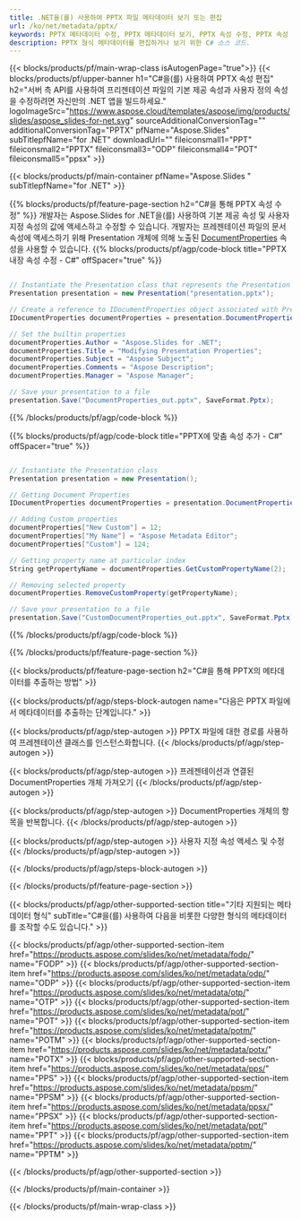 ```yaml
---
title: .NET을(를) 사용하여 PPTX 파일 메타데이터 보기 또는 편집
url: /ko/net/metadata/pptx/
keywords: PPTX 메타데이터 수정, PPTX 메타데이터 보기, PPTX 속성 수정, PPTX 속성 보기
description: PPTX 형식 메타데이터를 편집하거나 보기 위한 C# 소스 코드.
---
```


{{< blocks/products/pf/main-wrap-class isAutogenPage="true">}}
{{< blocks/products/pf/upper-banner h1="C#을(를) 사용하여 PPTX 속성 편집" h2="서버 측 API를 사용하여 프리젠테이션 파일의 기본 제공 속성과 사용자 정의 속성을 수정하려면 자신만의 .NET 앱을 빌드하세요." logoImageSrc="https://www.aspose.cloud/templates/aspose/img/products/slides/aspose_slides-for-net.svg" sourceAdditionalConversionTag="" additionalConversionTag="PPTX" pfName="Aspose.Slides" subTitlepfName="for .NET" downloadUrl="" fileiconsmall1="PPT" fileiconsmall2="PPTX" fileiconsmall3="ODP" fileiconsmall4="POT" fileiconsmall5="ppsx" >}}

{{< blocks/products/pf/main-container pfName="Aspose.Slides " subTitlepfName="for .NET" >}}

{{% blocks/products/pf/feature-page-section  h2="C#을 통해 PPTX 속성 수정" %}}
개발자는 Aspose.Slides for .NET을(를) 사용하여 기본 제공 속성 및 사용자 지정 속성의 값에 액세스하고 수정할 수 있습니다. 개발자는 프레젠테이션 파일의 문서 속성에 액세스하기 위해 Presentation 개체에 의해 노출된 [DocumentProperties](https://reference.aspose.com/slides/net/aspose.slides/documentproperties/) 속성을 사용할 수 있습니다.
{{% blocks/products/pf/agp/code-block title="PPTX 내장 속성 수정 - C#" offSpacer="true" %}}

```cs

// Instantiate the Presentation class that represents the Presentation
Presentation presentation = new Presentation("presentation.pptx");

// Create a reference to IDocumentProperties object associated with Presentation
IDocumentProperties documentProperties = presentation.DocumentProperties;

// Set the builtin properties
documentProperties.Author = "Aspose.Slides for .NET";
documentProperties.Title = "Modifying Presentation Properties";
documentProperties.Subject = "Aspose Subject";
documentProperties.Comments = "Aspose Description";
documentProperties.Manager = "Aspose Manager";

// Save your presentation to a file
presentation.Save("DocumentProperties_out.pptx", SaveFormat.Pptx);
```

{{% /blocks/products/pf/agp/code-block %}}

{{% blocks/products/pf/agp/code-block title="PPTX에 맞춤 속성 추가 - C#" offSpacer="true" %}}

```cs

// Instantiate the Presentation class
Presentation presentation = new Presentation();

// Getting Document Properties
IDocumentProperties documentProperties = presentation.DocumentProperties;

// Adding Custom properties
documentProperties["New Custom"] = 12;
documentProperties["My Name"] = "Aspose Metadata Editor";
documentProperties["Custom"] = 124;

// Getting property name at particular index
String getPropertyName = documentProperties.GetCustomPropertyName(2);

// Removing selected property
documentProperties.RemoveCustomProperty(getPropertyName);

// Save your presentation to a file
presentation.Save("CustomDocumentProperties_out.pptx", SaveFormat.Pptx);
```

{{% /blocks/products/pf/agp/code-block %}}

{{% /blocks/products/pf/feature-page-section %}}

{{< blocks/products/pf/feature-page-section  h2="C#을 통해 PPTX의 메타데이터를 추출하는 방법" >}}

{{< blocks/products/pf/agp/steps-block-autogen name="다음은 PPTX 파일에서 메타데이터를 추출하는 단계입니다." >}}

{{< blocks/products/pf/agp/step-autogen >}}
PPTX 파일에 대한 경로를 사용하여 프레젠테이션 클래스를 인스턴스화합니다.
{{< /blocks/products/pf/agp/step-autogen >}}

{{< blocks/products/pf/agp/step-autogen >}}
프레젠테이션과 연결된 DocumentProperties 개체 가져오기
{{< /blocks/products/pf/agp/step-autogen >}}

{{< blocks/products/pf/agp/step-autogen >}}
DocumentProperties 개체의 항목을 반복합니다.
{{< /blocks/products/pf/agp/step-autogen >}}

{{< blocks/products/pf/agp/step-autogen >}}
사용자 지정 속성 액세스 및 수정
{{< /blocks/products/pf/agp/step-autogen >}}

{{< /blocks/products/pf/agp/steps-block-autogen >}}

{{< /blocks/products/pf/feature-page-section >}}

{{< blocks/products/pf/agp/other-supported-section title="기타 지원되는 메타데이터 형식" subTitle="C#을(를) 사용하여 다음을 비롯한 다양한 형식의 메타데이터를 조작할 수도 있습니다." >}}

{{< blocks/products/pf/agp/other-supported-section-item href="https://products.aspose.com/slides/ko/net/metadata/fodp/" name="FODP" >}}
{{< blocks/products/pf/agp/other-supported-section-item href="https://products.aspose.com/slides/ko/net/metadata/odp/" name="ODP" >}}
{{< blocks/products/pf/agp/other-supported-section-item href="https://products.aspose.com/slides/ko/net/metadata/otp/" name="OTP" >}}
{{< blocks/products/pf/agp/other-supported-section-item href="https://products.aspose.com/slides/ko/net/metadata/pot/" name="POT" >}}
{{< blocks/products/pf/agp/other-supported-section-item href="https://products.aspose.com/slides/ko/net/metadata/potm/" name="POTM" >}}
{{< blocks/products/pf/agp/other-supported-section-item href="https://products.aspose.com/slides/ko/net/metadata/potx/" name="POTX" >}}
{{< blocks/products/pf/agp/other-supported-section-item href="https://products.aspose.com/slides/ko/net/metadata/pps/" name="PPS" >}}
{{< blocks/products/pf/agp/other-supported-section-item href="https://products.aspose.com/slides/ko/net/metadata/ppsm/" name="PPSM" >}}
{{< blocks/products/pf/agp/other-supported-section-item href="https://products.aspose.com/slides/ko/net/metadata/ppsx/" name="PPSX" >}}
{{< blocks/products/pf/agp/other-supported-section-item href="https://products.aspose.com/slides/ko/net/metadata/ppt/" name="PPT" >}}
{{< blocks/products/pf/agp/other-supported-section-item href="https://products.aspose.com/slides/ko/net/metadata/pptm/" name="PPTM" >}}


{{< /blocks/products/pf/agp/other-supported-section >}}

{{< /blocks/products/pf/main-container >}}
    
{{< /blocks/products/pf/main-wrap-class >}}